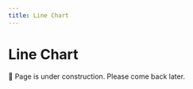 ```yaml
---
title: Line Chart
---
```


# Line Chart

:construction: Page is under construction. Please come back later.